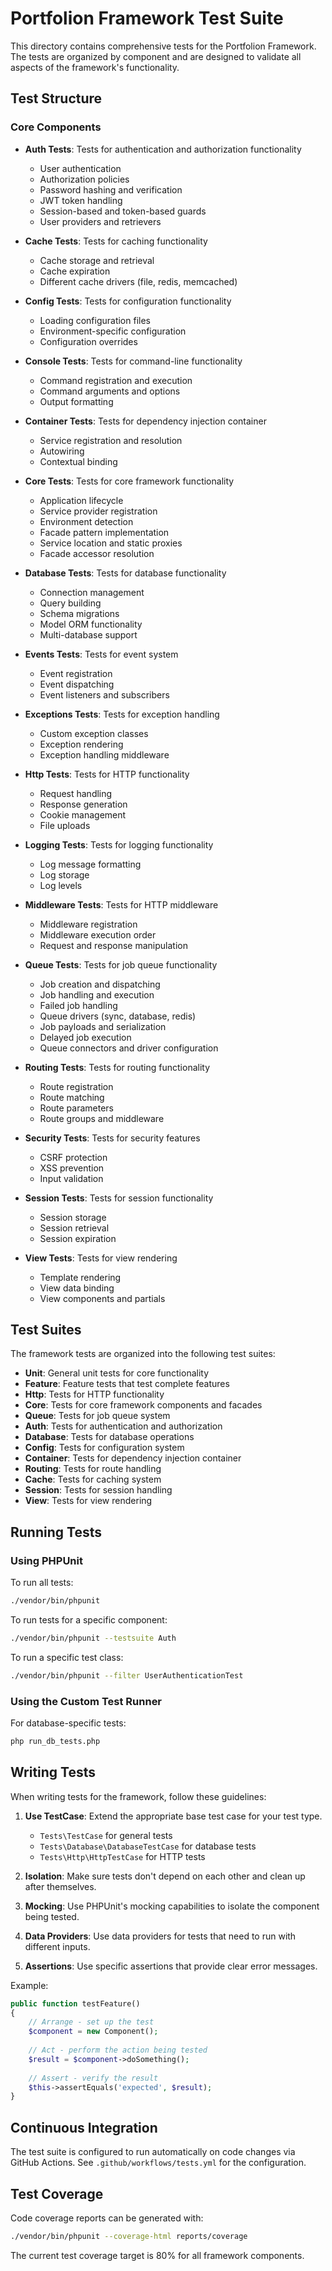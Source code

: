 # Portfolion Framework Test Suite

This directory contains comprehensive tests for the Portfolion Framework. The tests are organized by component and are designed to validate all aspects of the framework's functionality.

## Test Structure

### Core Components

- **Auth Tests**: Tests for authentication and authorization functionality
  - User authentication
  - Authorization policies
  - Password hashing and verification
  - JWT token handling
  - Session-based and token-based guards
  - User providers and retrievers

- **Cache Tests**: Tests for caching functionality
  - Cache storage and retrieval
  - Cache expiration
  - Different cache drivers (file, redis, memcached)

- **Config Tests**: Tests for configuration functionality
  - Loading configuration files
  - Environment-specific configuration
  - Configuration overrides

- **Console Tests**: Tests for command-line functionality
  - Command registration and execution
  - Command arguments and options
  - Output formatting

- **Container Tests**: Tests for dependency injection container
  - Service registration and resolution
  - Autowiring
  - Contextual binding

- **Core Tests**: Tests for core framework functionality
  - Application lifecycle
  - Service provider registration
  - Environment detection
  - Facade pattern implementation
  - Service location and static proxies
  - Facade accessor resolution

- **Database Tests**: Tests for database functionality
  - Connection management
  - Query building
  - Schema migrations
  - Model ORM functionality
  - Multi-database support

- **Events Tests**: Tests for event system
  - Event registration
  - Event dispatching
  - Event listeners and subscribers

- **Exceptions Tests**: Tests for exception handling
  - Custom exception classes
  - Exception rendering
  - Exception handling middleware

- **Http Tests**: Tests for HTTP functionality
  - Request handling
  - Response generation
  - Cookie management
  - File uploads

- **Logging Tests**: Tests for logging functionality
  - Log message formatting
  - Log storage
  - Log levels

- **Middleware Tests**: Tests for HTTP middleware
  - Middleware registration
  - Middleware execution order
  - Request and response manipulation

- **Queue Tests**: Tests for job queue functionality
  - Job creation and dispatching
  - Job handling and execution
  - Failed job handling
  - Queue drivers (sync, database, redis)
  - Job payloads and serialization
  - Delayed job execution
  - Queue connectors and driver configuration

- **Routing Tests**: Tests for routing functionality
  - Route registration
  - Route matching
  - Route parameters
  - Route groups and middleware

- **Security Tests**: Tests for security features
  - CSRF protection
  - XSS prevention
  - Input validation

- **Session Tests**: Tests for session functionality
  - Session storage
  - Session retrieval
  - Session expiration

- **View Tests**: Tests for view rendering
  - Template rendering
  - View data binding
  - View components and partials

## Test Suites

The framework tests are organized into the following test suites:

- **Unit**: General unit tests for core functionality
- **Feature**: Feature tests that test complete features
- **Http**: Tests for HTTP functionality
- **Core**: Tests for core framework components and facades
- **Queue**: Tests for job queue system
- **Auth**: Tests for authentication and authorization
- **Database**: Tests for database operations
- **Config**: Tests for configuration system
- **Container**: Tests for dependency injection container
- **Routing**: Tests for route handling
- **Cache**: Tests for caching system
- **Session**: Tests for session handling
- **View**: Tests for view rendering

## Running Tests

### Using PHPUnit

To run all tests:

```bash
./vendor/bin/phpunit
```

To run tests for a specific component:

```bash
./vendor/bin/phpunit --testsuite Auth
```

To run a specific test class:

```bash
./vendor/bin/phpunit --filter UserAuthenticationTest
```

### Using the Custom Test Runner

For database-specific tests:

```bash
php run_db_tests.php
```

## Writing Tests

When writing tests for the framework, follow these guidelines:

1. **Use TestCase**: Extend the appropriate base test case for your test type.
   - `Tests\TestCase` for general tests
   - `Tests\Database\DatabaseTestCase` for database tests
   - `Tests\Http\HttpTestCase` for HTTP tests

2. **Isolation**: Make sure tests don't depend on each other and clean up after themselves.

3. **Mocking**: Use PHPUnit's mocking capabilities to isolate the component being tested.

4. **Data Providers**: Use data providers for tests that need to run with different inputs.

5. **Assertions**: Use specific assertions that provide clear error messages.

Example:

```php
public function testFeature()
{
    // Arrange - set up the test
    $component = new Component();
    
    // Act - perform the action being tested
    $result = $component->doSomething();
    
    // Assert - verify the result
    $this->assertEquals('expected', $result);
}
```

## Continuous Integration

The test suite is configured to run automatically on code changes via GitHub Actions. See `.github/workflows/tests.yml` for the configuration.

## Test Coverage

Code coverage reports can be generated with:

```bash
./vendor/bin/phpunit --coverage-html reports/coverage
```

The current test coverage target is 80% for all framework components. 